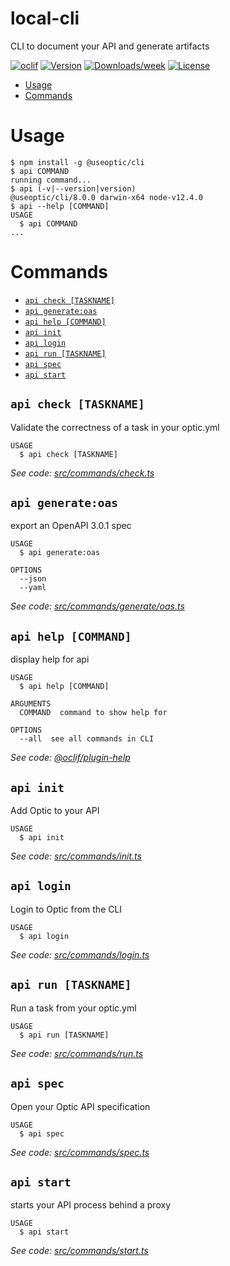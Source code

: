local-cli
=========

CLI to document your API and generate artifacts

[![oclif](https://img.shields.io/badge/cli-oclif-brightgreen.svg)](https://oclif.io)
[![Version](https://img.shields.io/npm/v/local-cli.svg)](https://npmjs.org/package/local-cli)
[![Downloads/week](https://img.shields.io/npm/dw/local-cli.svg)](https://npmjs.org/package/local-cli)
[![License](https://img.shields.io/npm/l/local-cli.svg)](https://github.com/opticdev/optic-2020/blob/master/package.json)

<!-- toc -->
* [Usage](#usage)
* [Commands](#commands)
<!-- tocstop -->
# Usage
<!-- usage -->
```sh-session
$ npm install -g @useoptic/cli
$ api COMMAND
running command...
$ api (-v|--version|version)
@useoptic/cli/8.0.0 darwin-x64 node-v12.4.0
$ api --help [COMMAND]
USAGE
  $ api COMMAND
...
```
<!-- usagestop -->
# Commands
<!-- commands -->
* [`api check [TASKNAME]`](#api-check-taskname)
* [`api generate:oas`](#api-generateoas)
* [`api help [COMMAND]`](#api-help-command)
* [`api init`](#api-init)
* [`api login`](#api-login)
* [`api run [TASKNAME]`](#api-run-taskname)
* [`api spec`](#api-spec)
* [`api start`](#api-start)

## `api check [TASKNAME]`

Validate the correctness of a task in your optic.yml

```
USAGE
  $ api check [TASKNAME]
```

_See code: [src/commands/check.ts](https://github.com/opticdev/optic/blob/v8.0.0/src/commands/check.ts)_

## `api generate:oas`

export an OpenAPI 3.0.1 spec

```
USAGE
  $ api generate:oas

OPTIONS
  --json
  --yaml
```

_See code: [src/commands/generate/oas.ts](https://github.com/opticdev/optic/blob/v8.0.0/src/commands/generate/oas.ts)_

## `api help [COMMAND]`

display help for api

```
USAGE
  $ api help [COMMAND]

ARGUMENTS
  COMMAND  command to show help for

OPTIONS
  --all  see all commands in CLI
```

_See code: [@oclif/plugin-help](https://github.com/oclif/plugin-help/blob/v2.2.3/src/commands/help.ts)_

## `api init`

Add Optic to your API

```
USAGE
  $ api init
```

_See code: [src/commands/init.ts](https://github.com/opticdev/optic/blob/v8.0.0/src/commands/init.ts)_

## `api login`

Login to Optic from the CLI

```
USAGE
  $ api login
```

_See code: [src/commands/login.ts](https://github.com/opticdev/optic/blob/v8.0.0/src/commands/login.ts)_

## `api run [TASKNAME]`

Run a task from your optic.yml

```
USAGE
  $ api run [TASKNAME]
```

_See code: [src/commands/run.ts](https://github.com/opticdev/optic/blob/v8.0.0/src/commands/run.ts)_

## `api spec`

Open your Optic API specification

```
USAGE
  $ api spec
```

_See code: [src/commands/spec.ts](https://github.com/opticdev/optic/blob/v8.0.0/src/commands/spec.ts)_

## `api start`

starts your API process behind a proxy

```
USAGE
  $ api start
```

_See code: [src/commands/start.ts](https://github.com/opticdev/optic/blob/v8.0.0/src/commands/start.ts)_
<!-- commandsstop -->
